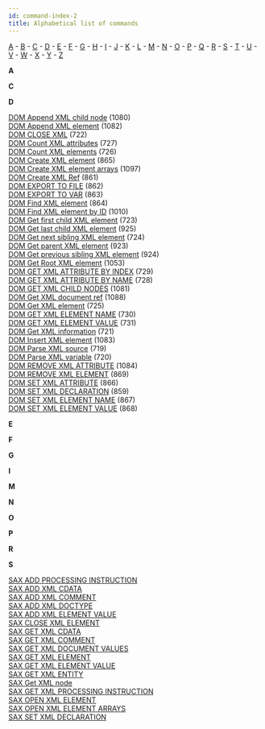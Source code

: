```yaml
---
id: command-index-2
title: Alphabetical list of commands
---
```


[A](#A) - [B](#B) - [C](#C) - [D](#D) - [E](#E) - [F](#F) - [G](#G) - [H](#H) - [I](#I) - [J](#J) - [K](#K) - [L](#L) - [M](#M) - [N](#N) - [O](#O) - [P](#P) - [Q](#Q) - [R](#R) - [S](#S) - [T](#T) - [U](#U) - [V](#V) - [W](#W) - [X](#X) - [Y](#Y) - [Z](#Z)


<a id="A"><b>A</b></a>



<a id="C"><b>C</b></a>



<a id="D"><b>D</b></a>

[DOM Append XML child node](dom-append-xml-child-node.md) (1080) <br/>
[DOM Append XML element](dom-append-xml-element.md) (1082) <br/>
[DOM CLOSE XML](dom-close-xml.md) (722) <br/>
[DOM Count XML attributes](dom-count-xml-attributes.md) (727) <br/>
[DOM Count XML elements](dom-count-xml-elements.md) (726) <br/>
[DOM Create XML element](dom-create-xml-element.md) (865) <br/>
[DOM Create XML element arrays](dom-create-xml-element-arrays.md) (1097) <br/>
[DOM Create XML Ref](dom-create-xml-ref.md) (861) <br/>
[DOM EXPORT TO FILE](dom-export-to-file.md) (862) <br/>
[DOM EXPORT TO VAR](dom-export-to-var.md) (863) <br/>
[DOM Find XML element](dom-find-xml-element.md) (864) <br/>
[DOM Find XML element by ID](dom-find-xml-element-by-id.md) (1010) <br/>
[DOM Get first child XML element](dom-get-first-child-xml-element.md) (723) <br/>
[DOM Get last child XML element](dom-get-last-child-xml-element.md) (925) <br/>
[DOM Get next sibling XML element](dom-get-next-sibling-xml-element.md) (724) <br/>
[DOM Get parent XML element](dom-get-parent-xml-element.md) (923) <br/>
[DOM Get previous sibling XML element](dom-get-previous-sibling-xml-element.md) (924) <br/>
[DOM Get Root XML element](dom-get-root-xml-element.md) (1053) <br/>
[DOM GET XML ATTRIBUTE BY INDEX](dom-get-xml-attribute-by-index.md) (729) <br/>
[DOM GET XML ATTRIBUTE BY NAME](dom-get-xml-attribute-by-name.md) (728) <br/>
[DOM GET XML CHILD NODES](dom-get-xml-child-nodes.md) (1081) <br/>
[DOM Get XML document ref](dom-get-xml-document-ref.md) (1088) <br/>
[DOM Get XML element](dom-get-xml-element.md) (725) <br/>
[DOM GET XML ELEMENT NAME](dom-get-xml-element-name.md) (730) <br/>
[DOM GET XML ELEMENT VALUE](dom-get-xml-element-value.md) (731) <br/>
[DOM Get XML information](dom-get-xml-information.md) (721) <br/>
[DOM Insert XML element](dom-insert-xml-element.md) (1083) <br/>
[DOM Parse XML source](dom-parse-xml-source.md) (719) <br/>
[DOM Parse XML variable](dom-parse-xml-variable.md) (720) <br/>
[DOM REMOVE XML ATTRIBUTE](dom-remove-xml-attribute.md) (1084) <br/>
[DOM REMOVE XML ELEMENT](dom-remove-xml-element.md) (869) <br/>
[DOM SET XML ATTRIBUTE](dom-set-xml-attribute.md) (866) <br/>
[DOM SET XML DECLARATION](dom-set-xml-declaration.md) (859) <br/>
[DOM SET XML ELEMENT NAME](dom-set-xml-element-name.md) (867) <br/>
[DOM SET XML ELEMENT VALUE](dom-set-xml-element-value.md) (868) <br/>

<a id="E"><b>E</b></a>



<a id="F"><b>F</b></a>




<a id="G"><b>G</b></a>



<a id="I"><b>I</b></a>



<a id="M"><b>M</b></a>


<a id="N"><b>N</b></a>


<a id="O"><b>O</b></a>


<a id="P"><b>P</b></a>


<a id="R"><b>R</b></a>



<a id="S"><b>S</b></a>

[SAX ADD PROCESSING INSTRUCTION](sax-add-processing-instruction.md)<br/>
[SAX ADD XML CDATA](sax-add-xml-cdata.md)<br/>
[SAX ADD XML COMMENT](sax-add-xml-comment.md)<br/>
[SAX ADD XML DOCTYPE](sax-add-xml-doctype.md)<br/>
[SAX ADD XML ELEMENT VALUE](sax-add-xml-element-value.md)<br/>
[SAX CLOSE XML ELEMENT](sax-close-xml-element.md)<br/>
[SAX GET XML CDATA](sax-get-xml-cdata.md)<br/>
[SAX GET XML COMMENT](sax-get-xml-comment.md)<br/>
[SAX GET XML DOCUMENT VALUES](sax-get-xml-document-values.md)<br/>
[SAX GET XML ELEMENT](sax-get-xml-element.md)<br/>
[SAX GET XML ELEMENT VALUE](sax-get-xml-element-value.md)<br/>
[SAX GET XML ENTITY](sax-get-xml-entity.md)<br/>
[SAX Get XML node](sax-get-xml-node.md)<br/>
[SAX GET XML PROCESSING INSTRUCTION](sax-get-xml-processing-instruction.md)<br/>
[SAX OPEN XML ELEMENT](sax-open-xml-element.md)<br/>
[SAX OPEN XML ELEMENT ARRAYS](sax-open-xml-element-arrays.md)<br/>
[SAX SET XML DECLARATION](sax-set-xml-declaration.md)
